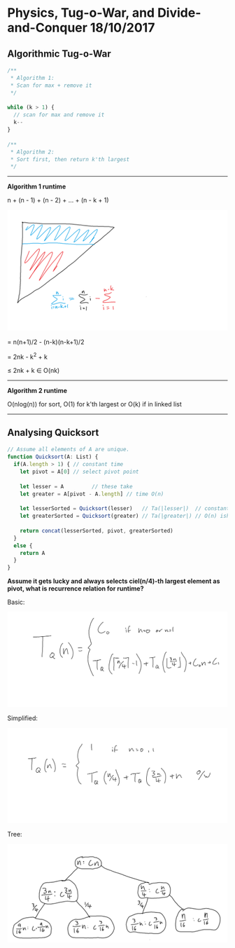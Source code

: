 # Physics, Tug-o-War, and Divide-and-Conquer 18/10/2017

## Algorithmic Tug-o-War

```javascript
/**
 * Algorithm 1:
 * Scan for max + remove it
 */

while (k > 1) {
  // scan for max and remove it
  k--
}

/**
 * Algorithm 2:
 * Sort first, then return k'th largest
 */
```

---

**Algorithm 1 runtime**

n + (n - 1) + (n - 2) + ... + (n - k + 1)

![b7_algorithm_1](images/b7_algorithm_1.png)

= n(n+1)/2 - (n-k)(n-k+1)/2

= 2nk - k<sup>2</sup> + k

&le; 2nk + k &isin; O(nk)

---

**Algorithm 2 runtime**

O(nlog(n)) for sort, O(1) for k'th largest or O(k) if in linked list

---

## Analysing Quicksort

```typescript
// Assume all elements of A are unique.
function Quicksort(A: List) {
  if(A.length > 1) { // constant time
    let pivot = A[0] // select pivot point

    let lesser = A         // these take
    let greater = A[pivot - A.length] // time O(n)

    let lesserSorted = Quicksort(lesser)   // Ta(|lesser|)  // constant time
    let greaterSorted = Quicksort(greater) // Ta(|greater|) // O(n) ish

    return concat(lesserSorted, pivot, greaterSorted)
  }
  else {
    return A
  }
}
```

**Assume it gets lucky and always selects ciel(n/4)-th largest element as pivot,
what is recurrence relation for runtime?**

Basic:

![b7_quicksort_runtime](images/b7_quicksort_runtime.png)

Simplified:

![b7_quicksort_runtime_simplified](images/b7_quicksort_runtime_simplified.png)

Tree:

![b7_quicksort_runtime_tree](images/b7_quicksort_runtime_tree.png)
